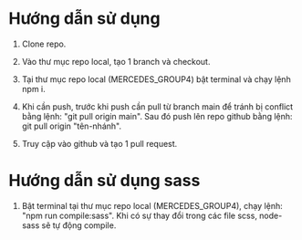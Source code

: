 # Hướng dẫn sử dụng

1. Clone repo.

2. Vào thư mục repo local, tạo 1 branch và checkout.

3. Tại thư mục repo local (MERCEDES_GROUP4) bật terminal và chạy lệnh npm i.

4. Khi cần push, trước khi push cần pull từ branch main để tránh bị conflict bằng lệnh: "git pull origin main". Sau đó push lên repo github bằng lệnh:
   git pull origin "tên-nhánh".

5. Truy cập vào github và tạo 1 pull request.

# Hướng dẫn sử dụng sass

1. Bật terminal tại thư mục repo local (MERCEDES_GROUP4), chạy lệnh: "npm run compile:sass". Khi có sự thay đổi trong các file scss, node-sass sẽ tự động compile.
